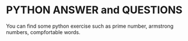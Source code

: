 # PYTHON ANSWER and QUESTIONS
You can find some python exercise such as prime number, armstrong numbers, compfortable words.
